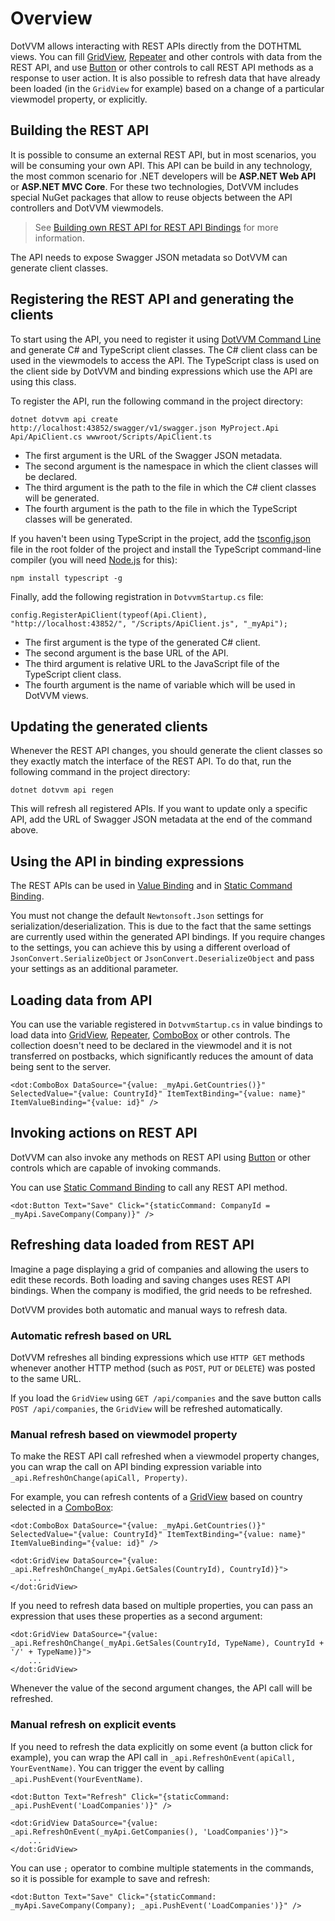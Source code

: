 # Overview

DotVVM allows interacting with REST APIs directly from the DOTHTML views. You can fill [GridView](/docs/controls/builtin/GridView/{branch}), [Repeater](/docs/controls/builtin/Repeater/{branch}) and other controls with data from the REST API, and use [Button](/docs/controls/builtin/Button/{branch}) or other controls to call REST API methods as a response to user action. It is also possible to refresh data that have already been loaded (in the `GridView` for example) based on a change of a particular viewmodel property, or explicitly.

## Building the REST API

It is possible to consume an external REST API, but in most scenarios, you will be consuming your own API. This API can be build in any technology, the most common scenario for .NET developers will be **ASP.NET Web API** or **ASP.NET MVC Core**. For these two technologies, DotVVM includes special NuGet packages that allow to reuse objects between the API controllers and DotVVM viewmodels.

> See [Building own REST API for REST API Bindings](/docs/tutorials/basics-rest-api-bindings-building-own-api/{branch}) for more information.

The API needs to expose Swagger JSON metadata so DotVVM can generate client classes. 

## Registering the REST API and generating the clients

To start using the API, you need to register it using [DotVVM Command Line](/docs/tutorials/advanced-dotvvm-command-line/{branch}) and generate C# and TypeScript client classes. The C# client class can be used in the viewmodels to access the API. The TypeScript class is used on the client side by DotVVM and binding expressions which use the API are using this class.

To register the API, run the following command in the project directory:

```
dotnet dotvvm api create http://localhost:43852/swagger/v1/swagger.json MyProject.Api Api/ApiClient.cs wwwroot/Scripts/ApiClient.ts
```

* The first argument is the URL of the Swagger JSON metadata. 
* The second argument is the namespace in which the client classes will be declared.
* The third argument is the path to the file in which the C# client classes will be generated.
* The fourth argument is the path to the file in which the TypeScript classes will be generated.

If you haven't been using TypeScript in the project, add the [tsconfig.json](https://www.typescriptlang.org/docs/handbook/tsconfig-json.html) file in the root folder of the project and install the TypeScript command-line compiler (you will need [Node.js](https://nodejs.org/en/) for this):

```
npm install typescript -g
```

Finally, add the following registration in `DotvvmStartup.cs` file:

```CSHARP
config.RegisterApiClient(typeof(Api.Client), "http://localhost:43852/", "/Scripts/ApiClient.js", "_myApi");
```

* The first argument is the type of the generated C# client.
* The second argument is the base URL of the API.
* The third argument is relative URL to the JavaScript file of the TypeScript client class.
* The fourth argument is the name of variable which will be used in DotVVM views.

## Updating the generated clients

Whenever the REST API changes, you should generate the client classes so they exactly match the interface of the REST API. To do that, run the following command in the project directory:

```
dotnet dotvvm api regen
```

This will refresh all registered APIs. If you want to update only a specific API, add the URL of Swagger JSON metadata at the end of the command above.

## Using the API in binding expressions

The REST APIs can be used in [Value Binding](/docs/tutorials/basics-value-binding/{branch}) and in [Static Command Binding](/docs/tutorials/basics-static-command-binding/{branch}). 

You must not change the default `Newtonsoft.Json` settings for serialization/deserialization. This is due to the fact that the same settings are currently used within the generated API bindings. If you require changes to the settings, you can achieve this by using a different overload of `JsonConvert.SerializeObject` or `JsonConvert.DeserializeObject` and pass your settings as an additional parameter.

## Loading data from API

You can use the variable registered in `DotvvmStartup.cs` in value bindings to load data into [GridView](/docs/controls/builtin/GridView/{branch}), [Repeater](/docs/controls/builtin/Repeater/{branch}), [ComboBox](/docs/controls/builtin/ComboBox/{branch}) or other controls. The collection doesn't need to be declared in the viewmodel and it is not transferred on postbacks, which significantly reduces the amount of data being sent to the server.

```DOTHTML
<dot:ComboBox DataSource="{value: _myApi.GetCountries()}" SelectedValue="{value: CountryId}" ItemTextBinding="{value: name}" ItemValueBinding="{value: id}" />
```

<!-- 
### Using GridViewDataSet

REST API bindings support the `GridViewDataSet<T>` object which can be used to perform sorting and paging. It must be supported on the REST API side - see [Building own REST API for REST API Bindings](/docs/tutorials/basics-rest-api-bindings-building-own-api/{branch}) for more information.

You can use [GridView](/docs/controls/builtin/GridView/{branch}) with paging and sorting like this:

```DOTHTML
<dot:GridView DataSource="{value: DataSet = _myApi.GetCompanies(DataSet.SortingOptions, DataSet.PagingOptions)}">
    ...
</dot:GridView>
<dot:DataPager DataSet="{value: DataSet}" />
```

The `DataSet` property must be declared in the viewmodel and its [Binding Direction](/docs/tutorials/basics-binding-direction/{branch}) can be set to `ServerToClientFirstRequest`:

```CSHARP
[Bind(Direction.ServerToClientFirstRequest)]
public GridViewDataSet<Company> DataSet { get; set; } = new GridViewDataSet<Company>() 
{
    SortingOptions =
    {
        SortExpression = nameof(Company.Id)
    },
    PagingOptions =
    {
        PageSize = 10
    }
};
```

The API controller method can look like this:

```CSHARP
[HttpGet]
public GridViewDataSet<Company> GetCompanies([FromQuery, AsObject(typeof(ISortingOptions))]SortingOptions sortingOptions, [FromQuery, AsObject(typeof(IPagingOptions))]PagingOptions pagingOptions)
{
    var dataSet = new GridViewDataSet<Company>()
    {
        PagingOptions = pagingOptions,
        SortingOptions = sortingOptions
    };
    dataSet.LoadFromQueryable(companiesService.GetAllCompaniesQueryable());
    return dataSet;
}
``` -->

## Invoking actions on REST API

DotVVM can also invoke any methods on REST API using [Button](/docs/controls/builtin/Button/{branch}) or other controls which are capable of invoking commands.

You can use [Static Command Binding](/docs/tutorials/basics-static-command-binding/{branch}) to call any REST API method. 

```DOTHTML
<dot:Button Text="Save" Click="{staticCommand: CompanyId = _myApi.SaveCompany(Company)}" />
```

## Refreshing data loaded from REST API

Imagine a page displaying a grid of companies and allowing the users to edit these records. Both loading and saving changes uses REST API bindings. When the company is modified, the grid needs to be refreshed. 

DotVVM provides both automatic and manual ways to refresh data. 

### Automatic refresh based on URL

DotVVM refreshes all binding expressions which use `HTTP GET` methods whenever another HTTP method (such as `POST`, `PUT` or `DELETE`) was posted to the same URL. 

If you load the `GridView` using `GET /api/companies` and the save button calls `POST /api/companies`, the `GridView` will be refreshed automatically. 

### Manual refresh based on viewmodel property

To make the REST API call refreshed when a viewmodel property changes, you can wrap the call on API binding expression variable into `_api.RefreshOnChange(apiCall, Property)`.

For example, you can refresh contents of a [GridView](/docs/controls/builtin/GridView/{branch}) based on country selected in a [ComboBox](/docs/controls/builtin/ComboBox/{branch}):

```DOTHTML
<dot:ComboBox DataSource="{value: _myApi.GetCountries()}" SelectedValue="{value: CountryId}" ItemTextBinding="{value: name}" ItemValueBinding="{value: id}" />

<dot:GridView DataSource="{value: _api.RefreshOnChange(_myApi.GetSales(CountryId), CountryId)}">
    ...
</dot:GridView>
```

If you need to refresh data based on multiple properties, you can pass an expression that uses these properties as a second argument:

```DOTHTML
<dot:GridView DataSource="{value: _api.RefreshOnChange(_myApi.GetSales(CountryId, TypeName), CountryId + '/' + TypeName)}">
    ...
</dot:GridView>
```

Whenever the value of the second argument changes, the API call will be refreshed.

### Manual refresh on explicit events

If you need to refresh the data explicitly on some event (a button click for example), you can wrap the API call in `_api.RefreshOnEvent(apiCall, YourEventName)`. You can trigger the event by calling `_api.PushEvent(YourEventName)`. 

```DOTHTML
<dot:Button Text="Refresh" Click="{staticCommand: _api.PushEvent('LoadCompanies')}" />

<dot:GridView DataSource="{value: _api.RefreshOnEvent(_myApi.GetCompanies(), 'LoadCompanies')}">
    ...
</dot:GridView>
```

You can use `;` operator to combine multiple statements in the commands, so it is possible for example to save and refresh:

```DOTHTML
<dot:Button Text="Save" Click="{staticCommand: _myApi.SaveCompany(Company); _api.PushEvent('LoadCompanies')}" />
```
